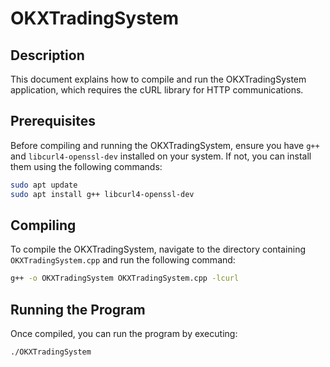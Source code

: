 # OKXTradingSystem

## Description
This document explains how to compile and run the OKXTradingSystem application, which requires the cURL library for HTTP communications.

## Prerequisites
Before compiling and running the OKXTradingSystem, ensure you have `g++` and `libcurl4-openssl-dev` installed on your system. If not, you can install them using the following commands:

```bash
sudo apt update
sudo apt install g++ libcurl4-openssl-dev
```

## Compiling
To compile the OKXTradingSystem, navigate to the directory containing `OKXTradingSystem.cpp` and run the following command:

```bash
g++ -o OKXTradingSystem OKXTradingSystem.cpp -lcurl
```

## Running the Program
Once compiled, you can run the program by executing:

```bash
./OKXTradingSystem
```
